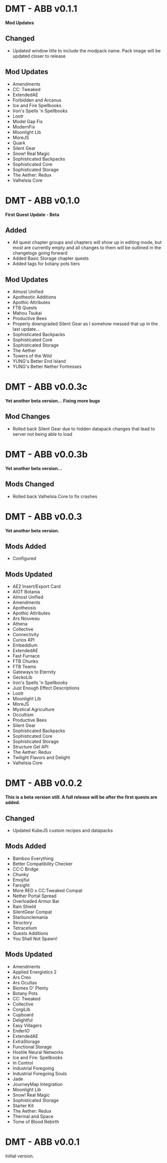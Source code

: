# DMT - ABB v0.1.1
**Mod Updates**

## Changed
 - Updated window title to include the modpack name. Pack image will be updated closer to release

## Mod Updates
 - Amendments
 - CC: Tweaked
 - ExtendedAE
 - Forbidden and Arcanus
 - Ice and Fire Spellbooks
 - Iron's Spells 'n Spellbooks
 - Lootr
 - Model Gap Fix
 - ModernFix
 - Moonlight Lib
 - MoreJS
 - Quark
 - Silent Gear
 - Snow! Real Magic
 - Sophisticated Backpacks
 - Sophisticated Core
 - Sophisticated Storage
 - The Aether: Redux
 - Valhelsia Core


# DMT - ABB v0.1.0
**First Quest Update - Beta**

## Added
 - All quest chapter groups and chapters will show up in editing mode, but most are currently empty and all changes to them will be outlined in the changelogs going forward
 - Added Basic Storage chapter quests
 - Added tags for botany pots tiers

## Mod Updates
 - Almost Unified
 - Apotheotic Additions
 - Apothic Attributes
 - FTB Quests
 - Mahou Tsukai
 - Productive Bees
 - Properly downgraded Silent Gear as I somehow messed that up in the last update...
 - Sophisticated Backpacks
 - Sophisticated Core
 - Sophisticated Storage
 - The Aether
 - Towers of the Wild
 - YUNG's Better End Island
 - YUNG's Better Nether Fortresses


# DMT - ABB v0.0.3c
**Yet another beta version... Fixing more bugs**

## Mod Changes
 - Rolled back Silent Gear due to hidden datapack changes that lead to server not being able to load


# DMT - ABB v0.0.3b
**Yet another beta version...**

## Mods Changed
 - Rolled back Valhelsia Core to fix crashes


# DMT - ABB v0.0.3
**Yet another beta version.**

## Mods Added
 - Configured

## Mods Updated
 - AE2 Insert/Export Card
 - AIOT Botania
 - Almost Unified
 - Amendments
 - Apotheosis
 - Apothic Attributes
 - Ars Nouveau
 - Athena
 - Collective
 - Connectivity
 - Curios API
 - Embeddium
 - ExtendedAE
 - Fast Furnace
 - FTB Chunks
 - FTB Teams
 - Gateways to Eternity
 - GeckoLib
 - Iron's Spells 'n Spellbooks
 - Just Enough Effect Descriptions
 - Lootr
 - Moonlight Lib
 - MoreJS
 - Mystical Agriculture
 - Occultism
 - Productive Bees
 - Silent Gear
 - Sophisticated Backpacks
 - Sophisticated Core
 - Sophisticated Storage
 - Structure Gel API
 - The Aether: Redux
 - Twilight Flavors and Delight
 - Valhelsia Core


# DMT - ABB v0.0.2
**This is a beta version still. A full release will be after the first quests are added.**

## Changed
 - Updated KubeJS custom recipes and datapacks

## Mods Added
 - Bamboo Everything
 - Better Compatibility Checker
 - CC:C Bridge
 - Chunky
 - Emojiful
 - Farsight
 - More RED x CC:Tweaked Compat
 - Nether Portal Spread
 - Overloaded Armor Bar
 - Rain Shield
 - SilentGear Compat
 - Starbunclemania
 - Structory
 - Tetracelium
 - Quests Additions
 - You Shall Not Spawn!

## Mods Updated
 - Amendments
 - Applied Energistics 2
 - Ars Creo
 - Ars Ocultas
 - Biomes O' Plenty
 - Botany Pots
 - CC: Tweaked
 - Collective
 - CorgiLib
 - Cupboard
 - Delightful
 - Easy Villagers
 - EnderIO
 - ExtendedAE
 - ExtraStorage
 - Functional Storage
 - Hostile Neural Networks
 - Ice and Fire: Spellbooks
 - In Control
 - Industrial Foregoing
 - Industrial Foregoing Souls
 - Jade
 - JourneyMap Integration
 - Moonlight Lib
 - Snow! Real Magic
 - Sophisticated Storage
 - Starter Kit
 - The Aether: Redux
 - Thermal and Space
 - Tome of Blood Rebirth


# DMT - ABB v0.0.1
Initial version.